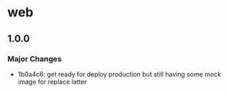 # web

## 1.0.0

### Major Changes

- 1b0a4c6: get ready for deploy production but still having some mock image for replace latter
